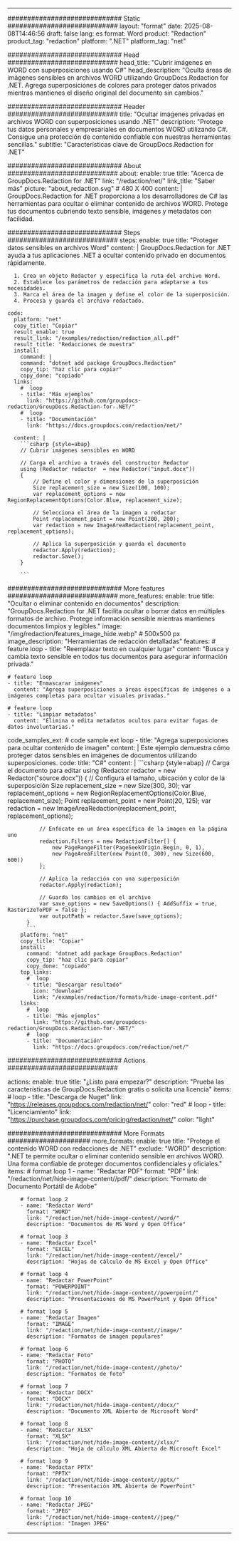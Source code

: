 
---
############################# Static ############################
layout: "format"
date:  2025-08-08T14:46:56
draft: false
lang: es
format: Word
product: "Redaction"
product_tag: "redaction"
platform: ".NET"
platform_tag: "net"

############################# Head ############################
head_title: "Cubrir imágenes en WORD con superposiciones usando C#"
head_description: "Oculta áreas de imágenes sensibles en archivos WORD utilizando GroupDocs.Redaction for .NET. Agrega superposiciones de colores para proteger datos privados mientras mantienes el diseño original del documento sin cambios."

############################# Header ############################
title: "Ocultar imágenes privadas en archivos WORD con superposiciones usando .NET" 
description: "Protege tus datos personales y empresariales en documentos WORD utilizando C#. Consigue una protección de contenido confiable con nuestras herramientas sencillas."
subtitle: "Características clave de GroupDocs.Redaction for .NET" 

############################# About ############################
about:
    enable: true
    title: "Acerca de GroupDocs.Redaction for .NET"
    link: "/redaction/net/"
    link_title: "Saber más"
    picture: "about_redaction.svg" # 480 X 400
    content: |
       GroupDocs.Redaction for .NET proporciona a los desarrolladores de C# las herramientas para ocultar o eliminar contenido de archivos WORD. Protege tus documentos cubriendo texto sensible, imágenes y metadatos con facilidad.

############################# Steps ############################
steps:
    enable: true
    title: "Proteger datos sensibles en archivos Word"
    content: |
      GroupDocs.Redaction for .NET ayuda a tus aplicaciones .NET a ocultar contenido privado en documentos rápidamente.
      
      1. Crea un objeto Redactor y especifica la ruta del archivo Word.
      2. Establece los parámetros de redacción para adaptarse a tus necesidades.
      3. Marca el área de la imagen y define el color de la superposición.
      4. Procesa y guarda el archivo redactado.
   
    code:
      platform: "net"
      copy_title: "Copiar"
      result_enable: true
      result_link: "/examples/redaction/redaction_all.pdf"
      result_title: "Redacciones de muestra"
      install:
        command: |
        command: "dotnet add package GroupDocs.Redaction"
        copy_tip: "haz clic para copiar"
        copy_done: "copiado"
      links:
        #  loop
        - title: "Más ejemplos"
          link: "https://github.com/groupdocs-redaction/GroupDocs.Redaction-for-.NET/"
        #  loop
        - title: "Documentación"
          link: "https://docs.groupdocs.com/redaction/net/"
          
      content: |
        ```csharp {style=abap}
        // Cubrir imágenes sensibles en WORD

        // Carga el archivo a través del constructor Redactor
        using (Redactor redactor  = new Redactor("input.docx"))
        {
            // Define el color y dimensiones de la superposición
            Size replacement_size = new Size(100, 100);
            var replacement_options = new RegionReplacementOptions(Color.Blue, replacement_size);

            // Selecciona el área de la imagen a redactar
            Point replacement_point = new Point(200, 200);
            var redaction = new ImageAreaRedaction(replacement_point, replacement_options);
            
            // Aplica la superposición y guarda el documento
            redactor.Apply(redaction);
            redactor.Save();
        }
        
        ```            


############################# More features ############################
more_features:
  enable: true
  title: "Ocultar o eliminar contenido en documentos"
  description: "GroupDocs.Redaction for .NET facilita ocultar o borrar datos en múltiples formatos de archivo. Protege información sensible mientras mantienes documentos limpios y legibles."
  image: "/img/redaction/features_image_hide.webp" # 500x500 px
  image_description: "Herramientas de redacción detalladas"
  features:
    # feature loop
    - title: "Reemplazar texto en cualquier lugar"
      content: "Busca y cambia texto sensible en todos tus documentos para asegurar información privada."

    # feature loop
    - title: "Enmascarar imágenes"
      content: "Agrega superposiciones a áreas específicas de imágenes o a imágenes completas para ocultar visuales privadas."

    # feature loop
    - title: "Limpiar metadatos"
      content: "Elimina o edita metadatos ocultos para evitar fugas de datos involuntarias."
      
  code_samples_ext:
    # code sample ext loop
    - title: "Agrega superposiciones para ocultar contenido de imagen"
      content: |
        Este ejemplo demuestra cómo proteger datos sensibles en imágenes de documentos utilizando superposiciones.
      code:
        title: "C#"
        content: |
          ```csharp {style=abap}
          //  Carga el documento para editar
          using (Redactor redactor  = new Redactor("source.docx"))
          {
              // Configura el tamaño, ubicación y color de la superposición
              Size replacement_size = new Size(300, 30);
              var replacement_options = new RegionReplacementOptions(Color.Blue, replacement_size);
              Point replacement_point = new Point(20, 125);
              var redaction = new ImageAreaRedaction(replacement_point, replacement_options);
 
              // Enfócate en un área específica de la imagen en la página uno
              redaction.Filters = new RedactionFilter[] {
                  new PageRangeFilter(PageSeekOrigin.Begin, 0, 1),
                  new PageAreaFilter(new Point(0, 300), new Size(600, 600))
              };

              // Aplica la redacción con una superposición
              redactor.Apply(redaction);

              // Guarda los cambios en el archivo
              var save_options = new SaveOptions() { AddSuffix = true, RasterizeToPDF = false };
              var outputPath = redactor.Save(save_options);
          }
          ```
        platform: "net"
        copy_title: "Copiar"
        install:
          command: "dotnet add package GroupDocs.Redaction"
          copy_tip: "haz clic para copiar"
          copy_done: "copiado"
        top_links:
          #  loop
          - title: "Descargar resultado"
            icon: "download"
            link: "/examples/redaction/formats/hide-image-content.pdf"
        links:
          #  loop
          - title: "Más ejemplos"
            link: "https://github.com/groupdocs-redaction/GroupDocs.Redaction-for-.NET/"
          #  loop
          - title: "Documentación"
            link: "https://docs.groupdocs.com/redaction/net/"


############################# Actions ############################

actions:
  enable: true
  title: "¿Listo para empezar?"
  description: "Prueba las características de GroupDocs.Redaction gratis o solicita una licencia"
  items:
    #  loop
    - title: "Descarga de Nuget"
      link: "https://releases.groupdocs.com/redaction/net/"
      color: "red"
        #  loop
    - title: "Licenciamiento"
      link: "https://purchase.groupdocs.com/pricing/redaction/net/"
      color: "light"


############################# More Formats #####################
more_formats:
    enable: true
    title: "Protege el contenido WORD con redacciones de .NET"
    exclude: "WORD"
    description: ".NET te permite ocultar o eliminar contenido sensible en archivos WORD. Una forma confiable de proteger documentos confidenciales y oficiales."
    items: 
        # format loop 1
        - name: "Redactar PDF"
          format: "PDF"
          link: "/redaction/net/hide-image-content//pdf/"
          description: "Formato de Documento Portátil de Adobe"

        # format loop 2
        - name: "Redactar Word"
          format: "WORD"
          link: "/redaction/net/hide-image-content//word/"
          description: "Documentos de MS Word y Open Office"
          
        # format loop 3
        - name: "Redactar Excel"
          format: "EXCEL"
          link: "/redaction/net/hide-image-content//excel/"
          description: "Hojas de cálculo de MS Excel y Open Office"

        # format loop 4
        - name: "Redactar PowerPoint"
          format: "POWERPOINT"
          link: "/redaction/net/hide-image-content//powerpoint/"
          description: "Presentaciones de MS PowerPoint y Open Office"

        # format loop 5
        - name: "Redactar Imagen"
          format: "IMAGE"
          link: "/redaction/net/hide-image-content//image/"
          description: "Formatos de imagen populares"

        # format loop 6
        - name: "Redactar Foto"
          format: "PHOTO"
          link: "/redaction/net/hide-image-content//photo/"
          description: "Formatos de foto"

        # format loop 7
        - name: "Redactar DOCX"
          format: "DOCX"
          link: "/redaction/net/hide-image-content//docx/"
          description: "Documento XML Abierto de Microsoft Word"
          
        # format loop 8
        - name: "Redactar XLSX"
          format: "XLSX"
          link: "/redaction/net/hide-image-content//xlsx/"
          description: "Hoja de cálculo XML Abierta de Microsoft Excel"
          
        # format loop 9
        - name: "Redactar PPTX"
          format: "PPTX"
          link: "/redaction/net/hide-image-content//pptx/"
          description: "Presentación XML Abierta de PowerPoint"

        # format loop 10
        - name: "Redactar JPEG"
          format: "JPEG"
          link: "/redaction/net/hide-image-content//jpeg/"
          description: "Imagen JPEG"


---